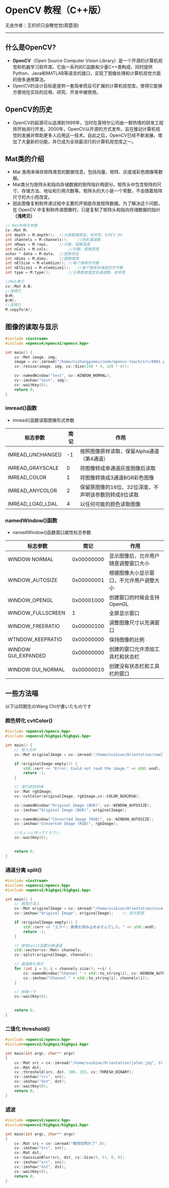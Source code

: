 # OpenCV 教程（C++版）
无良作者：王炽炽只会睡觉觉(周楚涵)

---

## 什么是OpenCV?
* **OpenCV**（Open Source Computer Vision Library）是一个开源的计算机视觉和机器学习软件库。它由一系列的C函数和少量C++类构成，同时提供Python、Java和MATLAB等语言的接口，实现了图像处理和计算机视觉方面的很多通用算法。
* OpenCV的设计目标是提供一套简单而且可扩展的计算机视觉库，使得它能够方便地在实际的应用、研究、开发中被使用。

## OpenCV的历史
* OpenCV的起源可以追溯到1999年，当时在英特尔公司由一群热情的研发工程师开始进行开发。2000年，OpenCV以开源的方式发布，旨在推动计算机视觉的发展并帮助更多人应用这一技术。自此之后，OpenCV已经不断发展，增加了大量新的功能，并已成为全球最流行的计算机视觉库之一。

## Mat类的介绍
* Mat 类用来保存矩阵类型的数据信息，包括向量、矩阵、灰度或彩色图像等数据。
* Mat类分为矩阵头和指向存储数据的矩阵指针两部分。矩阵头中包含矩阵的尺寸、存储方法、地址和引用次数等。矩阵头的大小是一个常数，不会随着矩阵尺寸的大小而改变。
* 因此图像复制和传递过程中主要的开销是存放矩阵数据。为了解决这个问题，在 OpenCV 中复制和传递图像时，只是复制了矩阵头和指向存储数据的指针 **（浅拷贝）**

```cpp
// Mat的相关参数
cv::Mat M;
int depth = M.depth();	//元素数据类型，枚举型，0为CV_8U
int channels = M.channels();  	//色彩通道数
int nRows = M.rows; 	//行数，图像高度
int nCols = M.cols;  		//列数，图像宽度
uchar * data = M.data;	//图像地址
int nDims = M.dims;		//图像维度
int nElSize = M.elemSize();	//每个像素字节数
int nElSize1 = M.elemSize1();	//每个像素单通道的字节数
int type = M.type();		//元素数据类型及通道数，枚举型

//Mat拷贝
cv::Mat A,B;
//浅拷贝
B=M;
B(M);
//深拷贝
M.copyTo(A);
```

## 图像的读取与显示
```cpp
#include <iostream>
#include <opencv4/opencv2/opencv.hpp>

int main() {
    cv::Mat image, img;
    image = cv::imread("/home/nishangyumei/code/opencv-teach/src/0001.png", cv::IMREAD_COLOR);
    cv::resize(image, img, cv::Size(240 * 4, 320 * 4));

    cv::namedWindow("test", cv::WINDOW_NORMAL);
    cv::imshow("test", img);
    cv::waitKey(0);
    return 0;
}
```
### imread()函数
* imread()函数读取图像形式参数

| 标志参数         | 简记 | 作用                                                  |
| ---------------- | ---- | ----------------------------------------------------- |
| IMREAD_UNCHANGED | -1   | 按照图像原样读取，保留Alpha通道（第4通道）            |
| IMREAD_GRAYSCALE | 0    | 将图像转成单通道灰度图像后读取                        |
| IMREAD_COLOR     | 1    | 将图像转换成3通道BGR彩色图像                          |
| IMREAD_ANYCOLOR  | 2    | 保留原图像的16位、32位深度，不声明该参数则转成8位读取 |
| IMREAD_LOAD_LDAL | 4    | 以任何可能的颜色读取图像                              |

### namedWindow()函数
* namedWindow()函数窗口属性标志参数

| 标志参数            | 简记       | 作用                                     |
| ------------------- | ---------- | ---------------------------------------- |
| WINDOW NORMAL       | 0x00000000 | 显示图像后，允许用户随意调整窗口大小     |
| WINDOW_AUTOSIZE     | 0x00000001 | 根据图像大小显示窗口，不允许用户调整大小 |
| WINDOW_OPENGL       | 0x00001000 | 创建窗口的时候会支持OpenGL               |
| WINDOW_FULLSCREEN   | 1          | 全屏显示窗口                             |
| WINDOW_FREERATIO    | 0x00000100 | 调整图像尺寸以充满窗口                   |
| WTNDOW_KEEPRATIO    | 0x00000000 | 保持图像的比例                           |
| WINDOW GUI_EXPANDED | 0x00000000 | 创建的窗口允许添加工具栏和状态栏         |
| WINDOW GUI_NORMAL   | 0x00000010 | 创建没有状态栏和工具栏的窗口             |

## 一些方法喵

以下は同期生のWang Chiが書いたものです
### 颜色转化 cvtColor()
```cpp
#include <opencv2/opencv.hpp>
#include <opencv2/highgui/highgui.hpp>

int main() {
    // 导入文件
    cv::Mat originalImage = cv::imread("/home/suibian/Orientation/smallimg3.jpeg");

    if (originalImage.empty()) {
        std::cerr << "Error: Could not read the image." << std::endl;
        return -1;
    }

    // 进行颜色转换
    cv::Mat rgbImage;
    cv::cvtColor(originalImage, rgbImage,cv::COLOR_BGR2RGB);

    cv::namedWindow("Original Image (BGR)", cv::WINDOW_AUTOSIZE);
    cv::imshow("Original Image (BGR)", originalImage);

    cv::namedWindow("Converted Image (RGB)", cv::WINDOW_AUTOSIZE);
    cv::imshow("Converted Image (RGB)", rgbImage);

    //ちょっと待ってください
    cv::waitKey(0);
    

    return 0;
}


```
### 通道分离 split()
```cpp
#include <iostream>
#include <opencv2/opencv.hpp>
#include <opencv2/highgui/highgui.hpp>

int main() {
    // 把图片读入
    cv::Mat originalImage = cv::imread("/home/suibian/Orientation/nice.jpeg");
    cv::imshow("Original Image", originalImage);    // 显示原图

    if (originalImage.empty()) {
        std::cerr << "エラー: 画像を読み込めませんでした。" << std::endl;
        return -1;
    }

    // 使用split函数分离通道
    std::vector<cv::Mat> channels;
    cv::split(originalImage, channels);

    // 通道数を表示
    for (int i = 0; i < channels.size(); ++i) {
        cv::namedWindow("Channel " + std::to_string(i), cv::WINDOW_AUTOSIZE);
        cv::imshow("Channel " + std::to_string(i), channels[i]);
    }

    // 稍等一下
    cv::waitKey(0);
    

    return 0;
}


```

### 二值化 threshold()
```cpp
#include <opencv2/opencv.hpp>
#include<opencv2/highgui/highgui.hpp>

int main(int argc, char** argv)
{
    cv::Mat src = cv::imread("/home/suibian/Orientation/jalen.jpg", 0);
    cv::Mat dst;
    cv::threshold(src, dst, 100, 255, cv::THRESH_BINARY);
    cv::imshow("src", src);
    cv::imshow("dst", dst);
    cv::waitKey(0);
    return 0;
}

```

### 滤波
```cpp
#include <opencv2/opencv.hpp>
#include<opencv2/highgui/highgui.hpp>

int main(int argc, char** argv)
{
    cv::Mat src = cv::imread("懒得找照片了",0);
    cv::imshow("src", src);
    cv::Mat dst;
    cv::GaussianBlur(src, dst, cv::Size(5, 5), 0, 0);   
    cv::imshow("src", src);
    cv::imshow("dst", dst);
    cv::waitKey(0);
    return 0;
}
```

